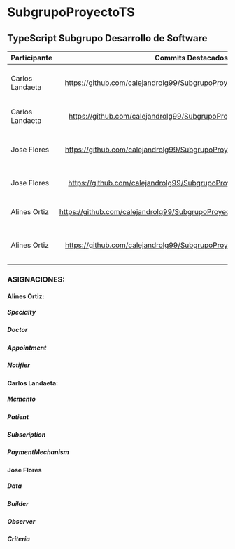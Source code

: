 # SubgrupoProyectoTS

## TypeScript Subgrupo Desarrollo de Software

| Participante | Commits Destacados | Descripcion |
| :---         |     :---:      |          ---: |
| Carlos Landaeta   | https://github.com/calejandrolg99/SubgrupoProyectoTS/tree/main/Memento    | Desarrollo del patron de diseño Memento     |
| Carlos Landaeta   | https://github.com/calejandrolg99/SubgrupoProyectoTS/tree/main/Search     | Desarrollo del componete de busqueda      |
| Jose Flores   | https://github.com/calejandrolg99/SubgrupoProyectoTS/tree/main/Observer    | Desarrollo del patron de diseño Observer    |
| Jose Flores   | https://github.com/calejandrolg99/SubgrupoProyectoTS/tree/main/Notifier    | Desarrollo del componete de notificaciones      |
| Alines Ortiz   | https://github.com/calejandrolg99/SubgrupoProyectoTS/tree/main/Appointment    | Desarrollo del componente de citas    |
| Alines Ortiz   | https://github.com/calejandrolg99/SubgrupoProyectoTS/tree/main/Specialty    | Desarrollo del componete de especialidades del doctor  |

### ASIGNACIONES:

#### Alines Ortiz:

##### Specialty

##### Doctor

##### Appointment

##### Notifier

#### Carlos Landaeta:

##### Memento

##### Patient

##### Subscription

##### PaymentMechanism

#### Jose Flores

##### Data

##### Builder

##### Observer

##### Criteria
